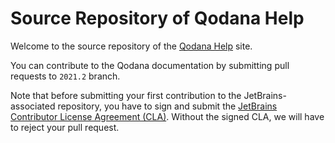 # Source Repository of Qodana Help

Welcome to the source repository of the [Qodana Help](https://www.jetbrains.com/help/qodana/) site.

You can contribute to the Qodana documentation by submitting pull requests to `2021.2` branch.

Note that before submitting your first contribution to the JetBrains-associated repository, you have to sign and submit the [JetBrains Contributor License Agreement (CLA)](https://www.jetbrains.com/agreements/cla/). Without the signed CLA, we will have to reject your pull request.
